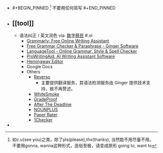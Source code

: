 
- #+BEGIN_PINNED
  [^1] 不要用任何简写
  #+END_PINNED
- ## [[tool]]
  - 语法纠正 / 英文润色 via: [数字移民](https://blog.shuziyimin.org/723) \#.ol
    - [Grammarly: Free Online Writing Assistant](https://www.grammarly.com/)
    - [Free Grammar Checker & Paraphrase - Ginger Software](https://www.gingersoftware.com/grammarcheck)
    - [LanguageTool - Online Grammar, Style & Spell Checker](https://languagetool.org/)
    - [ProWritingAid: AI Writing Assistant Software](https://prowritingaid.com/)
    - [Hemingway Editor](https://hemingwayapp.com/)
    - Google Docs
    - Others
      - [Reverso](http://www.reverso.net/spell-checker/english-spelling-grammar/)
        - 主要提供翻译服务，其语法检测服务由 Ginger 提供技术支持，故不再赘述。
      - [WhiteSmoke](https://www.whitesmoke.com/)
      - [GradeProof](https://gradeproof.com/)
      - [After The Deadline](https://www.afterthedeadline.com/)
      - [NOUNPLUS](https://www.nounplus.net/grammarcheck/)
      - [Paper Rater](https://www.paperrater.com/)
      - [1Checker](http://www.1checker.com/)
- [^1]: 如c.u(see you)之类，除了pls(please),thx(thanks), 当然能不用尽量不用。不要用gonna, wanna这种形式，恶俗至极，请变成原形 going to, want to